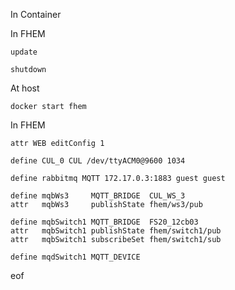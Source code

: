 In Container    


In FHEM

    update 
    
    shutdown
    
At host

    docker start fhem

In FHEM

    attr WEB editConfig 1
    
    define CUL_0 CUL /dev/ttyACM0@9600 1034

    define rabbitmq MQTT 172.17.0.3:1883 guest guest
    
    define mqbWs3     MQTT_BRIDGE  CUL_WS_3
    attr   mqbWs3     publishState fhem/ws3/pub
    
    define mqbSwitch1 MQTT_BRIDGE  FS20_12cb03
    attr   mqbSwitch1 publishState fhem/switch1/pub
    attr   mqbSwitch1 subscribeSet fhem/switch1/sub
    
    define mqdSwitch1 MQTT_DEVICE
    




eof
